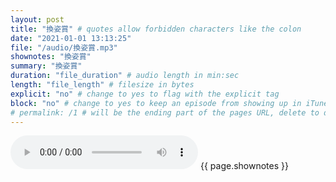 ```yaml
---
layout: post
title: "換姿賞" # quotes allow forbidden characters like the colon
date: "2021-01-01 13:13:25"
file: "/audio/換姿賞.mp3"
shownotes: "換姿賞"
summary: "換姿賞"
duration: "file_duration" # audio length in min:sec
length: "file_length" # filesize in bytes
explicit: "no" # change to yes to flag with the explicit tag
block: "no" # change to yes to keep an episode from showing up in iTunes
# permalink: /1 # will be the ending part of the pages URL, delete to default to the title
---
```


<audio controls>
<source src="{{site.url}}{{site.baseurl}}{{ page.file }}" type="audio/x-mp3">
Your browser does not support the audio element.
</audio>
{{ page.shownotes }}
